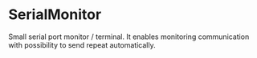 # SerialMonitor
Small serial port monitor / terminal. It enables monitoring communication with possibility to send repeat automatically.
